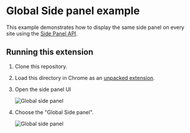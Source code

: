 # Global Side panel example

This example demonstrates how to display the same side panel on every site using the [Side Panel API](https://developer.chrome.com/docs/extensions/reference/sidePanel/).

## Running this extension

1. Clone this repository.
2. Load this directory in Chrome as an [unpacked extension](https://developer.chrome.com/docs/extensions/mv3/getstarted/development-basics/#load-unpacked).
3. Open the side panel UI

   <img src="https://wd.imgix.net/image/BhuKGJaIeLNPW9ehns59NfwqKxF2/2uFG8qxM7cqyMuXWlD9R.png?auto=format&w=400" alt="Global side panel">

4. Choose the "Global Side panel".

   <img src="https://wd.imgix.net/image/BhuKGJaIeLNPW9ehns59NfwqKxF2/iidZp01nIEHRUjrpt6Hn.png?auto=format&w=700" alt="Global side panel">
